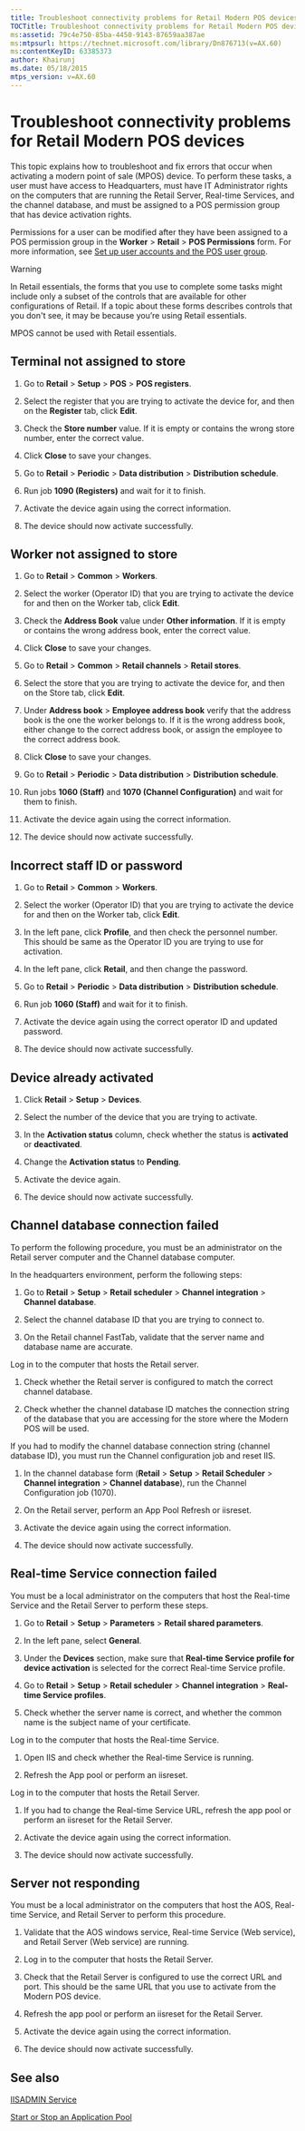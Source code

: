 ```yaml
---
title: Troubleshoot connectivity problems for Retail Modern POS devices
TOCTitle: Troubleshoot connectivity problems for Retail Modern POS devices
ms:assetid: 79c4e750-85ba-4450-9143-87659aa387ae
ms:mtpsurl: https://technet.microsoft.com/library/Dn876713(v=AX.60)
ms:contentKeyID: 63385373
author: Khairunj
ms.date: 05/18/2015
mtps_version: v=AX.60
---
```


# Troubleshoot connectivity problems for Retail Modern POS devices 


This topic explains how to troubleshoot and fix errors that occur when activating a modern point of sale (MPOS) device. To perform these tasks, a user must have access to Headquarters, must have IT Administrator rights on the computers that are running the Retail Server, Real-time Services, and the channel database, and must be assigned to a POS permission group that has device activation rights.

Permissions for a user can be modified after they have been assigned to a POS permission group in the **Worker** \> **Retail** \> **POS Permissions** form. For more information, see [Set up user accounts and the POS user group](set-up-user-accounts-and-the-pos-user-group.md).


> [!WARNING]
> <P>In Retail essentials, the forms that you use to complete some tasks might include only a subset of the controls that are available for other configurations of Retail. If a topic about these forms describes controls that you don't see, it may be because you’re using Retail essentials.</P>
> <P>MPOS cannot be used with Retail essentials.</P>



## Terminal not assigned to store

1.  Go to **Retail** \> **Setup** \> **POS** \> **POS registers**.

2.  Select the register that you are trying to activate the device for, and then on the **Register** tab, click **Edit**.

3.  Check the **Store number** value. If it is empty or contains the wrong store number, enter the correct value.

4.  Click **Close** to save your changes.

5.  Go to **Retail** \> **Periodic** \> **Data distribution** \> **Distribution schedule**.

6.  Run job **1090 (Registers)** and wait for it to finish.

7.  Activate the device again using the correct information.

8.  The device should now activate successfully.

## Worker not assigned to store

1.  Go to **Retail** \> **Common** \> **Workers**.

2.  Select the worker (Operator ID) that you are trying to activate the device for and then on the Worker tab, click **Edit**.

3.  Check the **Address Book** value under **Other information**. If it is empty or contains the wrong address book, enter the correct value.

4.  Click **Close** to save your changes.

5.  Go to **Retail** \> **Common** \> **Retail channels** \> **Retail stores**.

6.  Select the store that you are trying to activate the device for, and then on the Store tab, click **Edit**.

7.  Under **Address book** \> **Employee address book** verify that the address book is the one the worker belongs to. If it is the wrong address book, either change to the correct address book, or assign the employee to the correct address book.

8.  Click **Close** to save your changes.

9.  Go to **Retail** \> **Periodic** \> **Data distribution** \> **Distribution schedule**.

10. Run jobs **1060 (Staff)** and **1070 (Channel Configuration)** and wait for them to finish.

11. Activate the device again using the correct information.

12. The device should now activate successfully.

## Incorrect staff ID or password

1.  Go to **Retail** \> **Common** \> **Workers**.

2.  Select the worker (Operator ID) that you are trying to activate the device for and then on the Worker tab, click **Edit**.

3.  In the left pane, click **Profile**, and then check the personnel number. This should be same as the Operator ID you are trying to use for activation.

4.  In the left pane, click **Retail**, and then change the password.

5.  Go to **Retail** \> **Periodic** \> **Data distribution** \> **Distribution schedule**.

6.  Run job **1060 (Staff)** and wait for it to finish.

7.  Activate the device again using the correct operator ID and updated password.

8.  The device should now activate successfully.

## Device already activated

1.  Click **Retail** \> **Setup** \> **Devices**.

2.  Select the number of the device that you are trying to activate.

3.  In the **Activation status** column, check whether the status is **activated** or **deactivated**.

4.  Change the **Activation status** to **Pending**.

5.  Activate the device again.

6.  The device should now activate successfully.

## Channel database connection failed

To perform the following procedure, you must be an administrator on the Retail server computer and the Channel database computer.

In the headquarters environment, perform the following steps:

1.  Go to **Retail** \> **Setup** \> **Retail scheduler** \> **Channel integration** \> **Channel database**.

2.  Select the channel database ID that you are trying to connect to.

3.  On the Retail channel FastTab, validate that the server name and database name are accurate.

Log in to the computer that hosts the Retail server.

1.  Check whether the Retail server is configured to match the correct channel database.

2.  Check whether the channel database ID matches the connection string of the database that you are accessing for the store where the Modern POS will be used.

If you had to modify the channel database connection string (channel database ID), you must run the Channel configuration job and reset IIS.

1.  In the channel database form (**Retail** \> **Setup** \> **Retail Scheduler** \> **Channel integration** \> **Channel database**), run the Channel Configuration job (1070).

2.  On the Retail server, perform an App Pool Refresh or iisreset.

3.  Activate the device again using the correct information.

4.  The device should now activate successfully.

## Real-time Service connection failed

You must be a local administrator on the computers that host the Real-time Service and the Retail Server to perform these steps.

1.  Go to **Retail** \> **Setup** \> **Parameters** \> **Retail shared parameters**.

2.  In the left pane, select **General**.

3.  Under the **Devices** section, make sure that **Real-time Service profile for device activation** is selected for the correct Real-time Service profile.

4.  Go to **Retail** \> **Setup** \> **Retail scheduler** \> **Channel integration** \> **Real-time Service profiles**.

5.  Check whether the server name is correct, and whether the common name is the subject name of your certificate.

Log in to the computer that hosts the Real-time Service.

1.  Open IIS and check whether the Real-time Service is running.

2.  Refresh the App pool or perform an iisreset.

Log in to the computer that hosts the Retail Server.

1.  If you had to change the Real-time Service URL, refresh the app pool or perform an iisreset for the Retail Server.

2.  Activate the device again using the correct information.

3.  The device should now activate successfully.

## Server not responding

You must be a local administrator on the computers that host the AOS, Real-time Service, and Retail Server to perform this procedure.

1.  Validate that the AOS windows service, Real-time Service (Web service), and Retail Server (Web service) are running.

2.  Log in to the computer that hosts the Retail Server.

3.  Check that the Retail Server is configured to use the correct URL and port. This should be the same URL that you use to activate from the Modern POS device.

4.  Refresh the app pool or perform an iisreset for the Retail Server.

5.  Activate the device again using the correct information.

6.  The device should now activate successfully.

## See also

[IISADMIN Service](https://technet.microsoft.com/library/cc735102.aspx)

[Start or Stop an Application Pool](https://technet.microsoft.com//library/cc732742.aspx)

  


